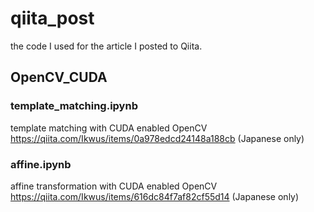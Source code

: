 # qiita_post
the code I used for the article I posted to Qiita.

## OpenCV_CUDA
### template_matching.ipynb
template matching with CUDA enabled OpenCV
https://qiita.com/Ikwus/items/0a978edcd24148a188cb (Japanese only)

### affine.ipynb
affine transformation with CUDA enabled OpenCV
https://qiita.com/Ikwus/items/616dc84f7af82cf55d14 (Japanese only)
